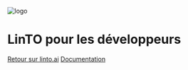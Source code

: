![logo](_media/icon.svg)

# LinTO pour les développeurs

[Retour sur linto.ai](https://linto.ai)
[Documentation](#documentation)
